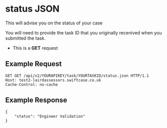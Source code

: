 # status JSON

This will advise you on the status of your case

You will need to provide the task ID that you originally recenived when you submitted the task.

*  This is a **GET** request

Example Request
------

```
GET GET /api/v2/YOURAPIKEY/task/YOURTASKID/status.json HTTP/1.1
Host: test2-lairdassessors.swiftcase.co.uk
Cache-Control: no-cache
```

Example Response
--------

```
{
    "status": "Engineer Validation"
}

```

